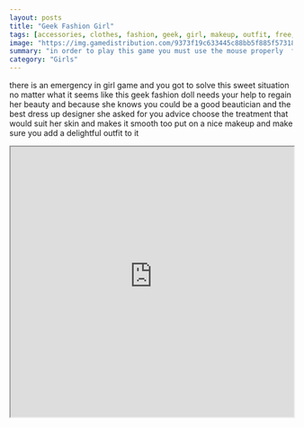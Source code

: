 ```yaml
---
layout: posts
title: "Geek Fashion Girl"
tags: [accessories, clothes, fashion, geek, girl, makeup, outfit, free, online, games, oyna, game, free, games, play, play, games]
image: "https://img.gamedistribution.com/9373f19c633445c88bb5f885f5731867.jpg"
summary: "in order to play this game you must use the mouse properly  free online games oyna game free games play play games"
category: "Girls"
---
```


there is an emergency in girl game and you got to solve this sweet situation no matter what it seems like this geek fashion doll needs your help to regain her beauty and because she knows you could be a good beautician and the best dress up designer she asked for you advice choose the treatment that would suit her skin and makes it smooth too put on a nice makeup and make sure you add a delightful outfit to it

<iframe width="100%" height="480px;" src="https://html5.gamedistribution.com/9373f19c633445c88bb5f885f5731867/"></iframe>